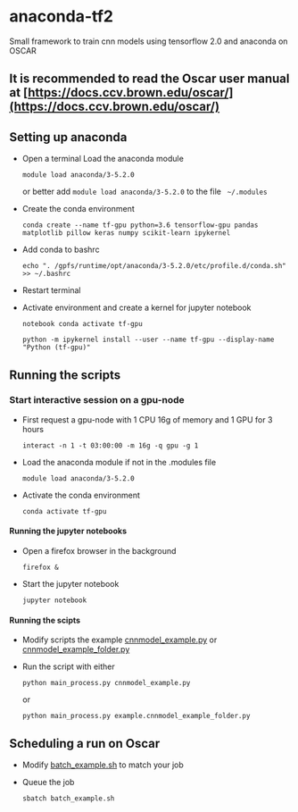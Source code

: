 
# anaconda-tf2
Small framework to train cnn models using tensorflow 2.0 and anaconda on OSCAR

## It is recommended to read the Oscar user manual at [https://docs.ccv.brown.edu/oscar/](https://docs.ccv.brown.edu/oscar/)

## Setting up anaconda

 - Open a terminal Load the anaconda module 
 
    `module load anaconda/3-5.2.0 `
 
    or better add `module load anaconda/3-5.2.0` to the file ` ~/.modules`
 
 - Create the conda environment
 
      `conda create --name tf-gpu python=3.6 tensorflow-gpu pandas matplotlib pillow keras numpy scikit-learn ipykernel`
  
 - Add conda to bashrc  
 
    `echo ". /gpfs/runtime/opt/anaconda/3-5.2.0/etc/profile.d/conda.sh" >> ~/.bashrc`
 
 - Restart terminal
 
 - Activate environment and create a kernel for jupyter notebook 
 
    `notebook conda activate tf-gpu`
 
    `python -m ipykernel install --user --name tf-gpu --display-name "Python (tf-gpu)"`

## Running the scripts
### Start interactive session on a gpu-node
 - First request a gpu-node with 1 CPU 16g of memory and 1 GPU for 3 hours 
 
    `interact -n 1 -t 03:00:00 -m 16g -q gpu -g 1`

- Load the anaconda module if not in the .modules file 

    `module load anaconda/3-5.2.0`

 - Activate the conda environment
 
    `conda activate tf-gpu`

#### Running the jupyter notebooks
 - Open a firefox browser in the background
 
    `firefox &`
    
 - Start the jupyter notebook
 
    `jupyter notebook`

#### Running the scipts 

 - Modify scripts the example [cnnmodel_example.py](https://github.com/brown-ccv/anaconda-tf2/blob/master/scripts/cnnmodel_example.py "cnnmodel_example.py") or [cnnmodel_example_folder.py](https://github.com/brown-ccv/anaconda-tf2/blob/master/scripts/example/cnnmodel_example_folder.py "cnnmodel_example_folder.py")
 
 - Run the script with either 
 
    `python main_process.py cnnmodel_example.py` 

      or 

    `python main_process.py example.cnnmodel_example_folder.py`

## Scheduling a run on Oscar

 - Modify [batch_example.sh](https://github.com/brown-ccv/anaconda-tf2/blob/master/scripts/batch_example.sh "batch_example.sh") to match your job
 - Queue the job 
 
    `sbatch batch_example.sh`

